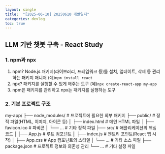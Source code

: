 ```yaml
---
layout: single
title:  "[2025-06-10] 20250610 개발일지"
categories: devlog
toc: true
---
```


## LLM 기반 챗봇 구축 - React Study

### 1. npm과 npx
1. npm? Node.js 패키지(라이브러리, 프레임워크 등)를 설치, 업데이트, 삭제 등 관리하는 패키지 매니저 (예)`npm install react`
2. npx? 패키지를 실행할 수 있게 해주는 도구 (예)`npx create-react-app my-app`
3. npm은 패키지를 관리하고 npx는 패키지를 실행하는 도구

### 2. 기본 프로젝트 구조
my-app/
├── node_modules/      # 프로젝트에 필요한 외부 패키지
├── public/            # 정적 파일(HTML, 이미지, 아이콘 등)
│   ├── index.html     # 메인 HTML 파일
│   ├── favicon.ico    # 파비콘
│   └── ...            # 기타 정적 파일
├── src/               # 애플리케이션의 핵심 코드
│   ├── App.js         # 루트 컴포넌트
│   ├── index.js       # 엔트리 포인트(React 앱 시작)
│   ├── App.css        # App 컴포넌트의 스타일
│   └── ...            # 기타 소스 파일
├── package.json       # 프로젝트 정보와 의존성 관리
└── ...                # 기타 설정 파일
